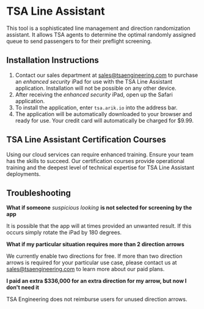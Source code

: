 # TSA Line Assistant
This tool is a sophisticated line management and direction randomization assistant. It allows TSA agents to determine the optimal randomly assigned queue to send passengers to for their preflight screening.

## Installation Instructions

1. Contact our sales department at sales@tsaengineering.com to purchase an ​*enhanced security*​ iPad for use with the TSA Line Assistant application. Installation will not be possible on any other device.
2. After receiving the ​*enhanced security*​ iPad, open up the Safari application.
3. To install the application, enter `tsa.arik.io` into the address bar. 
4. The application will be automatically downloaded to your browser and ready for use. Your credit card will automatically be charged for $9.99.

## TSA Line Assistant Certification Courses

Using our cloud services can require enhanced training. Ensure your team has the skills to succeed. Our certification courses provide operational training and the deepest level of technical expertise for TSA Line Assistant deployments.

## Troubleshooting

**What if someone** *suspicious looking* **is not selected for screening by the app**

It is possible that the app will at times provided an unwanted result. If this occurs simply rotate the iPad by 180 degrees.

**What if my particular situation requires more than 2 direction arrows**

We currently enable two directions for free. If more than two direction arrows is required for your particular use case, please contact us at sales@tsaengineering.com to learn more about our paid plans.

**I paid an extra $336,000 for an extra direction for my arrow, but now I don't need it**

TSA Engineering does not reimburse users for unused direction arrows.
